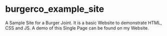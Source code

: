 # burgerco_example_site
A Sample Site for a Burger Joint. It is a basic Website to demonstrate HTML, CSS and JS. A demo of this Single Page can be found on my Website.
